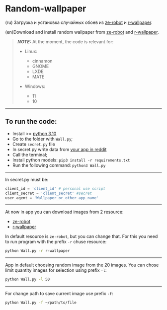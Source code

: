 # Random-wallpaper
(ru) Загрузка и установка случайных обоев из [ze-robot](https://www.reddit.com/user/ze-robot/?sort=new) и [r-wallpaper](https://www.reddit.com/r/wallpaper/new/).

(en)Download and install random wallpaper from [ze-robot](https://www.reddit.com/user/ze-robot/?sort=new) and [r-wallpaper](https://www.reddit.com/r/wallpaper/new/). 

> **_NOTE:_** At the moment, the code is relevant for:
>  - Linux:
>    - cinnamon
>    - GNOME
>    - LXDE
>    - MATE
>  
> 
>  - Windows:
>    - 11
>    - 10
___

## To run the code:
- Install >= [python 3.10](https://www.python.org/downloads/)
- Go to the folder with `Wall.py`;
- Create `secret.py` file 
- In secret.py write data from [your app in reddit](https://www.reddit.com/prefs/apps)
- Call the terminal;
- Install python models: `pip3 install -r requirements.txt`
- Run the following command: `python3 Wall.py`
___
In secret.py must be:
```python
client_id = 'client_id' # personal use script
client_secret = 'client_secret' #secret
user_agent = 'Wallpaper_or_other_app_name' 
```

___
At now in app you can download images from 2 resource:
 - [ze-robot](https://www.reddit.com/user/ze-robot/)
 - [r-wallpaper](https://www.reddit.com/r/wallpaper/)

In default resource is `ze-robot`, but you can change that. For this you need to run program with the prefix `-r` chuse resource:

```bash
python Wall.py -r r-wallpaper
```
___

App in  default choosing  random image from the 20 images. You can chose limit quantity images for selection using prefix `-l`:
```bash
python Wall.py -l 50
```
___

For change path to save current image use prefix `-f`:
```bash
python Wall.py -f ~/path/to/file
```



